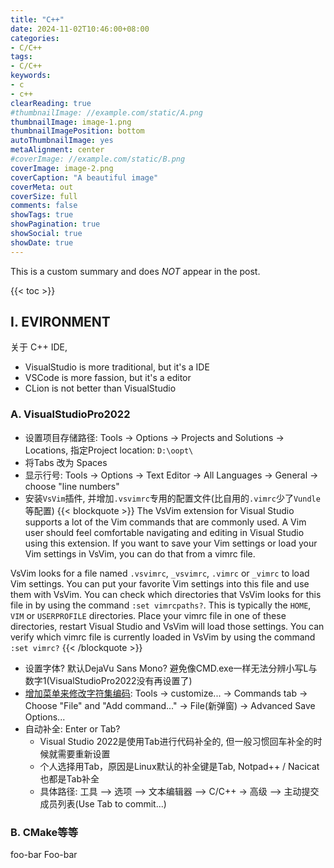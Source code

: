 ```yaml
---
title: "C++"
date: 2024-11-02T10:46:00+08:00
categories:
- C/C++
tags:
- C/C++
keywords:
- c
- c++
clearReading: true
#thumbnailImage: //example.com/static/A.png
thumbnailImage: image-1.png
thumbnailImagePosition: bottom
autoThumbnailImage: yes
metaAlignment: center
#coverImage: //example.com/static/B.png
coverImage: image-2.png
coverCaption: "A beautiful image"
coverMeta: out
coverSize: full
comments: false
showTags: true
showPagination: true
showSocial: true
showDate: true
---
```


This is a custom summary and does *NOT* appear in the post.
<!--more-->

{{< toc >}}

## I. EVIRONMENT

关于 C++ IDE,
- VisualStudio is more traditional, but it's a IDE
- VSCode is more fassion, but it's a editor
- CLion is not better than VisualStudio


### A. VisualStudioPro2022

- 设置项目存储路径: Tools -> Options -> Projects and Solutions -> Locations, 指定Project location: `D:\oopt\`
- 将Tabs 改为 Spaces
- 显示行号: Tools -> Options -> Text Editor -> All Languages -> General -> choose "line numbers"
- 安装`VsVim`插件, 并增加`.vsvimrc`专用的配置文件(比自用的`.vimrc`少了`Vundle`等配置)
{{< blockquote >}}
The VsVim extension for Visual Studio supports a lot of the Vim commands that are commonly used. A Vim user should feel comfortable navigating and editing in Visual Studio using this extension. 
If you want to save your Vim settings or load your Vim settings in VsVim, you can do that from a vimrc file.

VsVim looks for a file named `.vsvimrc`, `_vsvimrc`, `.vimrc` or `_vimrc` to load Vim settings. You can put your favorite Vim settings into this file and use them with VsVim. 
You can check which directories that VsVim looks for this file in by using the command `:set vimrcpaths?`. This is typically the `HOME`, `VIM` or `USERPROFILE` directories. 
Place your vimrc file in one of these directories, restart Visual Studio and VsVim will load those settings. You can verify which vimrc file is currently loaded in VsVim by using the command `:set vimrc?`
{{< /blockquote >}}
- 设置字体? 默认DejaVu Sans Mono? 避免像CMD.exe一样无法分辨小写L与数字1(VisualStudioPro2022没有再设置了)
- [增加菜单来修改字符集编码](https://blog.csdn.net/qq_41868108/article/details/105750175): Tools -> customize... -> Commands tab -> Choose "File" and "Add command..." -> File(新弹窗) -> Advanced Save Options...
- 自动补全: Enter or Tab?
  - Visual Studio 2022是使用Tab进行代码补全的, 但一般习惯回车补全的时候就需要重新设置
  - 个人选择用Tab，原因是Linux默认的补全键是Tab, Notpad++ / Nacicat 也都是Tab补全
  - 具体路径: 工具 –> 选项 –> 文本编辑器 –> C/C++ -> 高级 –> 主动提交成员列表(Use Tab to commit...)


### B. CMake等等
        
foo-bar
Foo-bar

